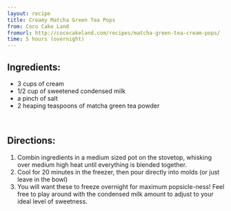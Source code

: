 ```yaml
---
layout: recipe
title: Creamy Matcha Green Tea Pops
from: Coco Cake Land
fromurl: http://cococakeland.com/recipes/matcha-green-tea-cream-pops/
time: 5 hours (overnight)
---
```


Ingredients:
------------

* 3 cups of cream
* 1/2 cup of sweetened condensed milk
* a pinch of salt
* 2 heaping teaspoons of matcha green tea powder

<br>

Directions:
-----------

1. Combin ingredients in a medium sized pot on the stovetop, whisking over medium high heat until everything is blended together.
2. Cool for 20 minutes in the freezer, then pour directly into molds (or just leave in the bowl)
3. You will want these to freeze overnight for maximum popsicle-ness! Feel free to play around with the condensed milk amount to adjust to your ideal level of sweetness.


